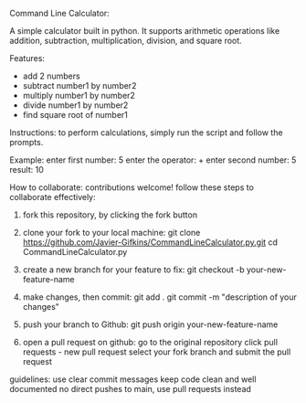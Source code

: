 Command Line Calculator:

A simple calculator built in python. It supports arithmetic operations like addition, subtraction, multiplication, division, and square root.

Features:
- add 2 numbers
- subtract number1 by number2
- multiply number1 by number2
- divide number1 by number2
- find square root of number1

Instructions:
to perform calculations, simply run the script and follow the prompts.

Example:
enter first number: 5
enter the operator: +
enter second number: 5
result: 10


How to collaborate:
contributions welcome! follow these steps to collaborate effectively:

1. fork this repository, by clicking the fork button

2. clone your fork to your local machine:
    git clone https://github.com/Javier-Gifkins/CommandLineCalculator.py.git
    cd CommandLineCalculator.py

3. create a new branch for your feature to fix:
    git checkout -b your-new-feature-name

4. make changes, then commit:
    git add .
    git commit -m "description of your changes"

5. push your branch to Github:
    git push origin your-new-feature-name

6. open a pull request on github:
    go to the original repository
    click pull requests - new pull request
    select your fork branch and submit the pull request

guidelines:
    use clear commit messages
    keep code clean and well documented
    no direct pushes to main, use pull requests instead
    



    
